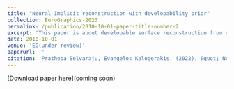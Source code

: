 ```yaml
---
title: "Neural Implicit reconstruction with developability prior"
collection: EuroGraphics-2023
permalink: /publication/2010-10-01-paper-title-number-2
excerpt: 'This paper is about developable surface reconstruction from noisy input point cloud.'
date: 2010-10-01
venue: 'EG(under review)'
paperurl: ''
citation: 'Pratheba Selvaraju, Evangelos Kalogerakis. (2022). &quot; Nerual Implicit Surface Reconstruction.&quot; <i>Journal 1</i>. 1(2).'
---
```


[Download paper here](coming soon)

